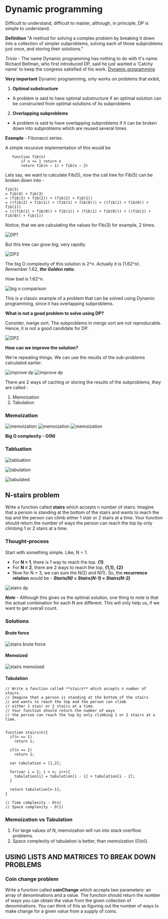 # Dynamic programming

Difficult to understand, difficult to master, although, in principle, DP is simple to understand. 

**Definition**
"A method for solving a complex problem by breaking it down into a collection of simpler subproblems, solving each of those subproblems just once, and storing their solutions."

*Trivia* - The name Dynamic programming has nothing to do with it's name. Richard Bellman, who first introduced DP, said he just wanted a 'Catchy name' to keep the congress satisfied of his work. [Dynamic programming](https://en.wikipedia.org/wiki/Dynamic_programming)

**Very important**
Dynamic programming, only works on problems that exibit, 
1. **Optimal substructure**
  - A problem is said to have optimal substructure if an optimal solution can be constructed from optimal solutions of its subproblems
2. **Overlapping subproblems**
  - A problem is said to have overlapping subproblems if it can be broken down into subproblems which are reused several times

**Example** - Fibonacci series.

A simple recursive implementation of this would be
```
   function fib(n)
       if n <= 1 return n
       return fib(n − 1) + fib(n − 2)
```

Lets say, we want to calculate Fib(5), now the call tree for Fib(5) can be broken down into - 
```
fib(5)
= fib(4) + fib(3)
= (fib(3) + fib(2)) + (fib(2) + fib(1))
= ((fib(2) + fib(1)) + (fib(1) + fib(0))) + ((fib(1) + fib(0)) + fib(1))
= (((fib(1) + fib(0)) + fib(1)) + (fib(1) + fib(0))) + ((fib(1) + fib(0)) + fib(1))
```

Notice, that we are calculating the values for Fib(3) for example, 2 times.

![DP1](../../resources/dp_fibo_1.png)

But this tree can grow big, very rapidly.

![DP3](../../resources/growth_of_recursive_fibo.png)

The big O complexity of this solution is 2^n. Actually it is (1.62^n). Remember 1.62, ***the Golden ratio***.

How bad is 1.62^n. 

![big o comparison](../../resources/bad_2_raised_n.png)

This is a classic example of a problem that can be solved using Dynamic programming, since it has overlapping subproblems.

**What is not a good problem to solve using DP?**

Consider, merge sort. The subproblems in merge sort are not reproducable. Hence, it is not a good candidate for DP.

![DP2](../../resources/dp_merge_sort.png)

**How can we improve the solution?**

We're repeating things. We can use the results of the sub-problems calculated earlier.

![improve dp](../../resources/improve_recursive.png)
![improve dp](../../resources/improve_recursion_2.png)

There are 2 ways of caching or storing the results of the subproblems, they are called :

1. Memoization
2. Tabulation


### Memoization

![memoization](./../../resources/memoization.png)
![memoization](./../../resources/memoized_solution.png)
![memoization](./../../resources/memoized_solution_2.png)

**Big O complexity - O(N)**

### Tabluation

![tabluation](../../resources/tabulation.png)

![tabulation](../../resources/tabulated_solution_fibo.png)

![tabulated](../../resources/tabulated_fibo.png )

## N-stairs problem

Write a function called **stairs** which accepts n number of stairs. Imagine that a person is standing at the bottom of the stairs and wants to reach the top and the person can climb either 1 stair or 2 stairs at a time. Your function should return the number of ways the person can reach the top by only climbing 1 or 2 stairs at a time.

### Thought-process
Start with something simple. Like, N = 1.

- For **N = 1**, there is 1 way to reach the top. **{1}**
- For **N = 2**, there are 2 ways to reach the top, **{1,1}, {2}**
- Now for N = 3, we can sum the N(2) and N(1).
  So, the **recurrence relation** would be -
  ***Staris(N) = Stairs(N-1) + Stairs(N-2)***

![stairs dp](../../resources/stairs_dp_problem.png)

***Note*** - Although this gives us the optimal solution, one thing to note is that the actual combination for each N are different. This will only help us, if we want to get overall count.

### Solutions 

#### Brute force
![stairs brute force](../../resources/stairs_brute_force.png)

#### Memoized
![stairs memoized](../../resources/stairs_memoized_solution.png)

#### Tabulation

```
// Write a function called **stairs** which accepts n number of stairs. 
// Imagine that a person is standing at the bottom of the stairs 
// and wants to reach the top and the person can climb 
// either 1 stair or 2 stairs at a time. 
// Your function should return the number of ways 
// the person can reach the top by only climbing 1 or 2 stairs at a time.


function stairs(n){
  if(n == 1)
    return 1;
  
  if(n == 2)
    return 2;
  
  var tabulation = [1,2];
  
  for(var i = 2; i < n; i++){
    tabulation[i] = tabulation[i - 1] + tabulation[i - 2]; 
  }
  
  return tabulation[n-1];
}

// Time complexity - O(n)
// Space complexity - O(1)
```

### Memoization vs Tabulation
1. For large values of N, memoization will run into stack overflow problems.
2. Space complexity of tabulation is better, than memoization (O(n)).

## USING LISTS AND MATRICES TO BREAK DOWN PROBLEMS

### Coin change problem

Write a function called **coinChange** which accepts two parameters: an array of denominations and a value. The function should return the number of ways you can obtain the value from the given collection of denominations. You can think of this as figuring out the number of ways to make change for a given value from a supply of coins.

